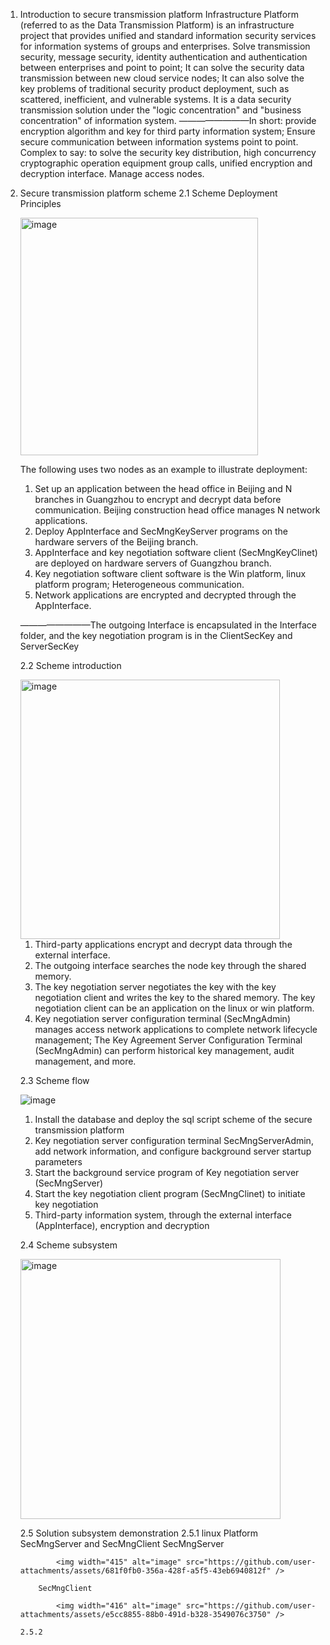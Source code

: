 1. Introduction to secure transmission platform
  Infrastructure Platform (referred to as the Data Transmission Platform) is an infrastructure project that provides unified and standard information security services for information systems of groups and enterprises. Solve transmission security, message security, identity authentication and authentication between enterprises and point to point; It can solve the security data transmission between new cloud service nodes; It can also solve the key problems of traditional security product deployment, such as scattered, inefficient, and vulnerable systems. It is a data security transmission solution under the "logic concentration" and "business concentration" of information system.
    ————————In short: provide encryption algorithm and key for third party information system; Ensure secure communication between information systems point to point.
Complex to say: to solve the security key distribution, high concurrency cryptographic operation equipment group calls, unified encryption and decryption interface. Manage access nodes.

2. Secure transmission platform scheme
   2.1 Scheme Deployment Principles
   
   <img width="380" alt="image" src="https://github.com/user-attachments/assets/a0d4c226-20be-4190-a9ff-ffc564c9bbeb" />

   The following uses two nodes as an example to illustrate deployment:
   1) Set up an application between the head office in Beijing and N branches in Guangzhou to encrypt and decrypt data before
       communication. Beijing construction head office manages N network applications.
   2) Deploy AppInterface and SecMngKeyServer programs on the hardware servers of the Beijing branch.
   3) AppInterface and key negotiation software client (SecMngKeyClinet) are deployed on hardware servers of Guangzhou branch.
   4) Key negotiation software client software is the Win platform, linux platform program; Heterogeneous communication.
   5) Network applications are encrypted and decrypted through the AppInterface.
   
   ————————The outgoing Interface is encapsulated in the Interface folder, and the key negotiation program is in the ClientSecKey and ServerSecKey

   2.2 Scheme introduction

   <img width="415" alt="image" src="https://github.com/user-attachments/assets/0269b80e-3053-45f2-a7d5-28eefe724b44" />

   1) Third-party applications encrypt and decrypt data through the external interface.
   2) The outgoing interface searches the node key through the shared memory.
   3) The key negotiation server negotiates the key with the key negotiation client and writes the key to the shared memory. The key
             negotiation client can be an application on the linux or win platform.
   4) Key negotiation server configuration terminal (SecMngAdmin) manages access network applications to complete network lifecycle
            management; The Key Agreement Server Configuration Terminal (SecMngAdmin) can perform historical key management, audit management, and more.

   2.3 Scheme flow

    ![image](https://github.com/user-attachments/assets/0ecf8b98-8e99-4cb4-8fc2-91b037967f38)

   1) Install the database and deploy the sql script scheme of the secure transmission platform
   2) Key negotiation server configuration terminal SecMngServerAdmin, add network information, and configure background server startup
      parameters
   3) Start the background service program of Key negotiation server (SecMngServer)
   4) Start the key negotiation client program (SecMngClinet) to initiate key negotiation
   5) Third-party information system, through the external interface (AppInterface), encryption and decryption
  
   2.4 Scheme subsystem

   <img width="416" alt="image" src="https://github.com/user-attachments/assets/f0d93621-2661-4745-9049-244182ee3d2c" />

   2.5 Solution subsystem demonstration
       2.5.1 linux Platform SecMngServer and SecMngClient
           SecMngServer
   
               <img width="415" alt="image" src="https://github.com/user-attachments/assets/681f0fb0-356a-428f-a5f5-43eb6940812f" />

           SecMngClient

               <img width="416" alt="image" src="https://github.com/user-attachments/assets/e5cc8855-88b0-491d-b328-3549076c3750" />

       2.5.2








